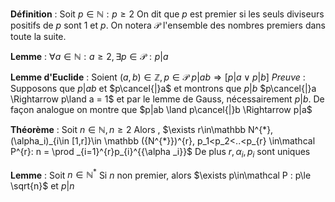 
**Définition** : 
Soit $p\in\mathbb N : p \ge 2$ On dit que $p$ est premier si les seuls diviseurs positifs de $p$ sont $1$ et $p$. On notera $\mathcal P$ l'ensemble des nombres premiers dans toute la suite.

**Lemme** :
$\forall a\in\mathbb N : a\ge 2, \exists p\in\mathcal P : p|a$

**Lemme d'Euclide** :
Soient $(a,b)\in\mathbb Z, p\in\mathcal P$
$p|ab \Rightarrow \left[p|a \lor p|b\right]$ 
*Preuve* :
Supposons que $p|ab$ et $p\cancel{|}a$ et montrons que $p|b$
$p\cancel{|}a \Rightarrow p\land a = 1$ et par le lemme de Gauss, nécessairement $p|b$.
De façon analogue on montre que $p|ab \land p\cancel{|}b \Rightarrow p|a$

**Théorème** :
Soit $n\in\mathbb N, n\ge 2$
Alors , $\exists r\in\mathbb N^{*}, (\alpha_i)_{i\in [1,r]}\in \mathbb ({N^{*}})^{r}, p_1<p_2<..<p_{r} \in\mathcal P^{r}: n = \prod _{i=1}^{r}p_{i}^{{\alpha _i}}$ 
De plus $r,\alpha _{i}, p_i$ sont uniques

**Lemme** : 
Soit $n\in\mathbb N^*$ 
Si $n$ non premier, alors $\exists p\in\mathcal P : p\le \sqrt{n}$ et $p|n$
